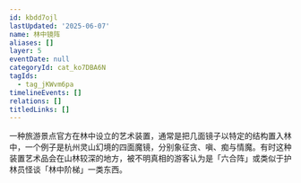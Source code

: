 ```yaml
---
id: kbdd7ojl
lastUpdated: '2025-06-07'
name: 林中镜阵
aliases: []
layer: 5
eventDate: null
categoryId: cat_ko7DBA6N
tagIds:
  - tag_jKWvm6pa
timelineEvents: []
relations: []
titledLinks: []
---
```

一种旅游景点官方在林中设立的艺术装置，通常是把几面镜子以特定的结构置入林中，一个例子是杭州灵山幻境的四面魔镜，分别象征贪、嗔、痴与情魔。有时这种装置艺术品会在山林较深的地方，被不明真相的游客认为是「六合阵」或类似于护林员怪谈「林中阶梯」一类东西。
